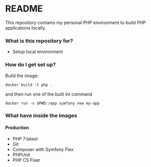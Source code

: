 # README #

This repository contains my personal PHP environment to build PHP applications locally.

### What is this repository for? 

* Setup local environment

### How do I get set up? ###

Build the image:

``docker build -t php .``

and then run one of the built int command

``docker run -v $PWD:/app symfony new my-app``

### What have inside the images ###

#### Production

* PHP 7:latest
* Git
* Composer with Symfony Flex
* PHPUnit
* PHP CS Fixer
